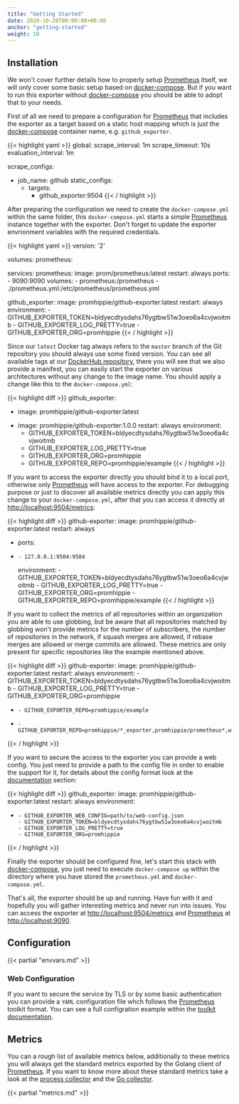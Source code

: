 ```yaml
---
title: "Getting Started"
date: 2020-10-28T00:00:00+00:00
anchor: "getting-started"
weight: 10
---
```


## Installation

We won't cover further details how to properly setup [Prometheus](https://prometheus.io) itself, we will only cover some basic setup based on [docker-compose](https://docs.docker.com/compose/). But if you want to run this exporter without [docker-compose](https://docs.docker.com/compose/) you should be able to adopt that to your needs.

First of all we need to prepare a configuration for [Prometheus](https://prometheus.io) that includes the exporter as a target based on a static host mapping which is just the [docker-compose](https://docs.docker.com/compose/) container name, e.g. `github_exporter`.

{{< highlight yaml >}}
global:
  scrape_interval: 1m
  scrape_timeout: 10s
  evaluation_interval: 1m

scrape_configs:
- job_name: github
  static_configs:
  - targets:
    - github_exporter:9504
{{< / highlight >}}

After preparing the configuration we need to create the `docker-compose.yml` within the same folder, this `docker-compose.yml` starts a simple [Prometheus](https://prometheus.io) instance together with the exporter. Don't forget to update the exporter envrionment variables with the required credentials.

{{< highlight yaml >}}
version: '2'

volumes:
  prometheus:

services:
  prometheus:
    image: prom/prometheus:latest
    restart: always
    ports:
      - 9090:9090
    volumes:
      - prometheus:/prometheus
      - ./prometheus.yml:/etc/prometheus/prometheus.yml

  github_exporter:
    image: promhippie/github-exporter:latest
    restart: always
    environment:
      - GITHUB_EXPORTER_TOKEN=bldyecdtysdahs76ygtbw51w3oeo6a4cvjwoitmb
      - GITHUB_EXPORTER_LOG_PRETTY=true
      - GITHUB_EXPORTER_ORG=promhippie
{{< / highlight >}}

Since our `latest` Docker tag always refers to the `master` branch of the Git repository you should always use some fixed version. You can see all available tags at our [DockerHub repository](https://hub.docker.com/r/promhippie/github-exporter/tags/), there you will see that we also provide a manifest, you can easily start the exporter on various architectures without any change to the image name. You should apply a change like this to the `docker-compose.yml`:

{{< highlight diff >}}
  github_exporter:
-   image: promhippie/github-exporter:latest
+   image: promhippie/github-exporter:1.0.0
    restart: always
    environment:
      - GITHUB_EXPORTER_TOKEN=bldyecdtysdahs76ygtbw51w3oeo6a4cvjwoitmb
      - GITHUB_EXPORTER_LOG_PRETTY=true
      - GITHUB_EXPORTER_ORG=promhippie
      - GITHUB_EXPORTER_REPO=promhippie/example
{{< / highlight >}}

If you want to access the exporter directly you should bind it to a local port, otherwise only [Prometheus](https://prometheus.io) will have access to the exporter. For debugging purpose or just to discover all available metrics directly you can apply this change to your `docker-compose.yml`, after that you can access it directly at [http://localhost:9504/metrics](http://localhost:9504/metrics):

{{< highlight diff >}}
  github-exporter:
    image: promhippie/github-exporter:latest
    restart: always
+   ports:
+     - 127.0.0.1:9504:9504
    environment:
      - GITHUB_EXPORTER_TOKEN=bldyecdtysdahs76ygtbw51w3oeo6a4cvjwoitmb
      - GITHUB_EXPORTER_LOG_PRETTY=true
      - GITHUB_EXPORTER_ORG=promhippie
      - GITHUB_EXPORTER_REPO=promhippie/example
{{< / highlight >}}

If you want to collect the metrics of all repositories within an organization you are able to use globbing, but be aware that all repositories matched by globbing won't provide metrics for the number of subscribers, the number of repositories in the network, if squash merges are allowed, if rebase merges are allowed or merge commits are allowed. These metrics are only present for specific repositories like the example mentioned above.

{{< highlight diff >}}
  github-exporter:
    image: promhippie/github-exporter:latest
    restart: always
    environment:
      - GITHUB_EXPORTER_TOKEN=bldyecdtysdahs76ygtbw51w3oeo6a4cvjwoitmb
      - GITHUB_EXPORTER_LOG_PRETTY=true
      - GITHUB_EXPORTER_ORG=promhippie
-     - GITHUB_EXPORTER_REPO=promhippie/example
+     - GITHUB_EXPORTER_REPO=promhippie/*_exporter,promhippie/prometheus*,webhippie/*
{{< / highlight >}}

If you want to secure the access to the exporter you can provide a web config. You just need to provide a path to the config file in order to enable the support for it, for details about the config format look at the [documentation](#web-configuration) section:

{{< highlight diff >}}
  github_exporter:
    image: promhippie/github-exporter:latest
    restart: always
    environment:
+     - GITHUB_EXPORTER_WEB_CONFIG=path/to/web-config.json
      - GITHUB_EXPORTER_TOKEN=bldyecdtysdahs76ygtbw51w3oeo6a4cvjwoitmb
      - GITHUB_EXPORTER_LOG_PRETTY=true
      - GITHUB_EXPORTER_ORG=promhippie
{{< / highlight >}}

Finally the exporter should be configured fine, let's start this stack with [docker-compose](https://docs.docker.com/compose/), you just need to execute `docker-compose up` within the directory where you have stored the `prometheus.yml` and `docker-compose.yml`.

That's all, the exporter should be up and running. Have fun with it and hopefully you will gather interesting metrics and never run into issues. You can access the exporter at [http://localhost:9504/metrics](http://localhost:9504/metrics) and [Prometheus](https://prometheus.io) at [http://localhost:9090](http://localhost:9090).

## Configuration

{{< partial "envvars.md" >}}

### Web Configuration

If you want to secure the service by TLS or by some basic authentication you can provide a `YAML` configuration file whch follows the [Prometheus](https://prometheus.io) toolkit format. You can see a full configration example within the [toolkit documentation](https://github.com/prometheus/exporter-toolkit/blob/master/docs/web-configuration.md).

## Metrics

You can a rough list of available metrics below, additionally to these metrics you will always get the standard metrics exported by the Golang client of [Prometheus](https://prometheus.io). If you want to know more about these standard metrics take a look at the [process collector](https://github.com/prometheus/client_golang/blob/master/prometheus/process_collector.go) and the [Go collector](https://github.com/prometheus/client_golang/blob/master/prometheus/go_collector.go).

{{< partial "metrics.md" >}}
